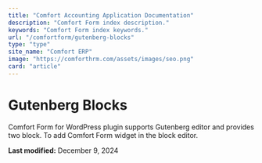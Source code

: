 ```yaml
---
title: "Comfort Accounting Application Documentation"
description: "Comfort Form index description."
keywords: "Comfort Form index keywords."
url: "/comfortform/gutenberg-blocks"
type: "type"
site_name: "Comfort ERP"
image: "https://comforthrm.com/assets/images/seo.png"
card: "article"
---
```

# Gutenberg Blocks

Comfort Form for WordPress plugin supports Gutenberg editor and provides two block. To add Comfort Form widget in the block editor.


**Last modified:** December 9, 2024